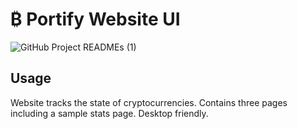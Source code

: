 # ₿ Portify Website UI

![GitHub Project READMEs (1)](https://user-images.githubusercontent.com/95723185/169666556-e62634ae-f9d8-41bc-9dc0-61d960be1a8f.png)

## Usage
Website tracks the state of cryptocurrencies. Contains three pages including a sample stats page. Desktop friendly.


